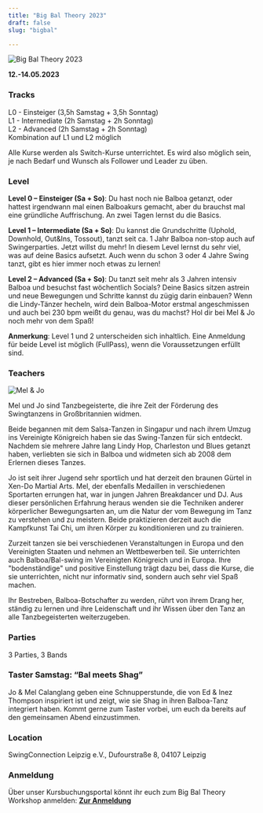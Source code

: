 ```yaml
---
title: "Big Bal Theory 2023"
draft: false
slug: "bigbal"

---
```


![Big Bal Theory 2023](../slider_bigbal_2023.png)

**12.-14.05.2023**

### Tracks
L0 - Einsteiger (3,5h Samstag + 3,5h Sonntag)  
L1 - Intermediate (2h Samstag + 2h Sonntag)  
L2 - Advanced (2h Samstag + 2h Sonntag)  
Kombination auf L1 und L2 möglich

Alle Kurse werden als Switch-Kurse unterrichtet. Es wird also möglich sein, je nach Bedarf und Wunsch als Follower und Leader zu üben.

### Level
**Level 0 – Einsteiger (Sa + So)**: Du hast noch nie Balboa getanzt, oder hattest irgendwann mal einen Balboakurs gemacht, aber du brauchst mal eine gründliche Auffrischung. An zwei Tagen lernst du die Basics.

**Level 1 – Intermediate (Sa + So)**: Du kannst die Grundschritte (Uphold, Downhold, Out&Ins, Tossout), tanzt seit ca. 1 Jahr Balboa non-stop auch auf Swingerparties. Jetzt willst du mehr! In diesem Level lernst du sehr viel, was auf deine Basics aufsetzt. Auch wenn du schon 3 oder 4 Jahre Swing tanzt, gibt es hier immer noch etwas zu lernen!

**Level 2 – Advanced (Sa + So)**: Du tanzt seit mehr als 3 Jahren intensiv Balboa und besuchst fast wöchentlich Socials? Deine Basics sitzen astrein und neue Bewegungen und Schritte kannst du zügig darin einbauen? Wenn die Lindy-Tänzer hecheln, wird dein Balboa-Motor erstmal angeschmissen und auch bei 230 bpm weißt du genau, was du machst? Hol dir bei Mel & Jo noch mehr von dem Spaß!

**Anmerkung**: Level 1 und 2 unterscheiden sich inhaltlich. Eine Anmeldung für beide Level ist möglich (FullPass), wenn die Voraussetzungen erfüllt sind. 

### Teachers

![Mel & Jo](../mel_jo.jpg)

Mel und Jo sind Tanzbegeisterte, die ihre Zeit der Förderung des Swingtanzens in Großbritannien widmen. 
	 
Beide begannen mit dem Salsa-Tanzen in Singapur und nach ihrem Umzug ins Vereinigte Königreich haben sie das Swing-Tanzen für sich entdeckt. Nachdem sie mehrere Jahre lang Lindy Hop, Charleston und Blues getanzt haben, verliebten sie sich in Balboa und widmeten sich ab 2008 dem Erlernen dieses Tanzes.

Jo ist seit ihrer Jugend sehr sportlich und hat derzeit den braunen Gürtel in Xen-Do Martial Arts. Mel, der ebenfalls Medaillen in verschiedenen Sportarten errungen hat, war in jungen Jahren Breakdancer und DJ. Aus dieser persönlichen Erfahrung heraus wenden sie die Techniken anderer körperlicher Bewegungsarten an, um die Natur der vom Bewegung im Tanz zu verstehen und zu meistern. Beide praktizieren derzeit auch die Kampfkunst Tai Chi, um ihren Körper zu konditionieren und zu trainieren.

Zurzeit tanzen sie bei verschiedenen Veranstaltungen in Europa und den Vereinigten Staaten und nehmen an Wettbewerben teil. Sie unterrichten auch Balboa/Bal-swing im Vereinigten Königreich und in Europa. Ihre "bodenständige" und positive Einstellung trägt dazu bei, dass die Kurse, die sie unterrichten, nicht nur informativ sind, sondern auch sehr viel Spaß machen.

Ihr Bestreben, Balboa-Botschafter zu werden, rührt von ihrem Drang her, ständig zu lernen und ihre Leidenschaft und ihr Wissen über den Tanz an alle Tanzbegeisterten weiterzugeben.

### Parties
3 Parties, 3 Bands

### Taster Samstag: “Bal meets Shag”
Jo & Mel Calanglang geben eine Schnupperstunde, die von Ed & Inez Thompson inspiriert ist und zeigt, wie sie Shag in ihren Balboa-Tanz integriert haben. Kommt gerne zum Taster vorbei, um euch da bereits auf den gemeinsamen Abend einzustimmen.

### Location
SwingConnection Leipzig e.V., Dufourstraße 8, 04107 Leipzig

### Anmeldung
Über unser Kursbuchungsportal könnt ihr euch zum Big Bal Theory Workshop anmelden:
**[Zur Anmeldung](https://scl.swinggeeks.de/BBT2023/)**
